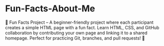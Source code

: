 # Fun-Facts-About-Me
🚀 Fun Facts Project – A beginner-friendly project where each participant creates a simple HTML page with a fun fact. Learn HTML, CSS, and GitHub collaboration by contributing your own page and linking it to a shared homepage. Perfect for practicing Git, branches, and pull requests! 🎉
